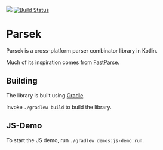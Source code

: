 [![](https://jitpack.io/v/cdietze/parsek.svg)](https://jitpack.io/#cdietze/parsek)
[![Build Status](https://travis-ci.org/cdietze/parsek.svg?branch=master)](https://travis-ci.org/cdietze/parsek)

# Parsek

Parsek is a cross-platform parser combinator library in Kotlin.

Much of its inspiration comes from [FastParse](https://github.com/lihaoyi/fastparse).


Building
---

The library is built using [Gradle](https://gradle.org).

Invoke `./gradlew build` to build the library.


JS-Demo
---

To start the JS demo, run `./gradlew demos:js-demo:run`.
